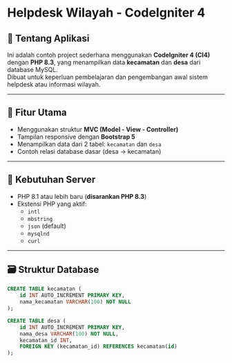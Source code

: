 # Helpdesk Wilayah - CodeIgniter 4

## 📌 Tentang Aplikasi

Ini adalah contoh project sederhana menggunakan **CodeIgniter 4 (CI4)** dengan **PHP 8.3**, yang menampilkan data **kecamatan** dan **desa** dari database MySQL.  
Dibuat untuk keperluan pembelajaran dan pengembangan awal sistem helpdesk atau informasi wilayah.

---

## 🧱 Fitur Utama

- Menggunakan struktur **MVC (Model - View - Controller)**
- Tampilan responsive dengan **Bootstrap 5**
- Menampilkan data dari 2 tabel: `kecamatan` dan `desa`
- Contoh relasi database dasar (desa → kecamatan)

---

## 💾 Kebutuhan Server

- PHP 8.1 atau lebih baru (**disarankan PHP 8.3**)
- Ekstensi PHP yang aktif:
  - `intl`
  - `mbstring`
  - `json` (default)
  - `mysqlnd`
  - `curl`

---

## 🗃️ Struktur Database

```sql
CREATE TABLE kecamatan (
    id INT AUTO_INCREMENT PRIMARY KEY,
    nama_kecamatan VARCHAR(100) NOT NULL
);

CREATE TABLE desa (
    id INT AUTO_INCREMENT PRIMARY KEY,
    nama_desa VARCHAR(100) NOT NULL,
    kecamatan_id INT,
    FOREIGN KEY (kecamatan_id) REFERENCES kecamatan(id)
);
